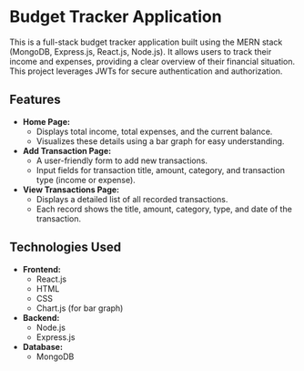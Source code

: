 # Budget Tracker Application

This is a full-stack budget tracker application built using the MERN stack (MongoDB, Express.js, React.js, Node.js). It allows users to track their income and expenses, providing a clear overview of their financial situation.  This project leverages JWTs for secure authentication and authorization.

## Features

* **Home Page:**
    * Displays total income, total expenses, and the current balance.
    * Visualizes these details using a bar graph for easy understanding.
* **Add Transaction Page:**
    * A user-friendly form to add new transactions.
    * Input fields for transaction title, amount, category, and transaction type (income or expense).
* **View Transactions Page:**
    * Displays a detailed list of all recorded transactions.
    * Each record shows the title, amount, category, type, and date of the transaction.

## Technologies Used

* **Frontend:**
    * React.js
    * HTML
    * CSS
    * Chart.js (for bar graph)
* **Backend:**
    * Node.js
    * Express.js
* **Database:**
    * MongoDB


